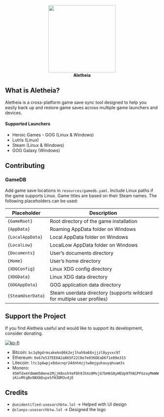 <!--
SPDX-FileCopyrightText: 2025 Spencer
SPDX-License-Identifier: AGPL-3.0-only
-->

<p align="center">
  <br><img src="/spencer/aletheia/raw/branch/master/resources/logo/512x512.png" width="220" /><br/>
  <b>Aletheia</b>
</p>

## What is Aletheia?
Aletheia is a cross-platform game save sync tool designed to help you easily back up and restore game saves across multiple game launchers and devices.

#### Supported Launchers
-   Heroic Games - GOG (Linux & Windows)
-   Lutris (Linux)
-   Steam (Linux & Windows)
-   GOG Galaxy (Windows)

## Contributing
### GameDB
Add game save locations in `resources/gamedb.yaml`. Include Linux paths if the game supports Linux. Game titles are based on their Steam names. The following placeholders can be used:

| Placeholder       | Description                                                                                   |
|-------------------|-----------------------------------------------------------------------------------------------|
| `{GameRoot}`      | Root directory of the game installation                                                       |
| `{AppData}`       | Roaming AppData folder on Windows                                                             |
| `{LocalAppData}`  | Local AppData folder on Windows                                                               |
| `{LocalLow}`      | LocalLow AppData folder on Windows                                                            |
| `{Documents}`     | User’s documents directory                                                                    |
| `{Home}`          | User’s home directory                                                                         |
| `{XDGConfig}`     | Linux XDG config directory                                                                    |
| `{XDGData}`       | Linux XDG data directory                                                                      |
| `{GOGAppData}`    | GOG application data directory                                                                |
| `{SteamUserData}` | Steam userdata directory (supports wildcard for multiple user profiles)                       |

## Support the Project
If you find Aletheia useful and would like to support its development, consider donating.

[![ko-fi](https://ko-fi.com/img/githubbutton_sm.svg)](https://ko-fi.com/R6R41GPTPU)

- Bitcoin: `bc1q9gdrmsakekn86k2ejlhah9a68vjjzl0yyvxc97`
- Ethereum: `0x67e537EE6A2a865F22C0e7e036DEaD6f1e89e315`
- Litecoin: `ltc1q4wpjx0dacnqr24dnh4zjtw8mjguhavyqhuam3s`
- Monero: `45HTdxmYdmmH58mne2MjjK8nshYeFDh9JhXs8MvjG7bH6S8yHEUp9fhN1PFGzoyMmWWiKivMtqBx9BXbDvpxSfH3DM3v4jE`

## Credits
- `@unidentified:usesarchbtw.lol` -> Helped with UI design
- `@clanps:usesarchbtw.lol` -> Designed the logo
